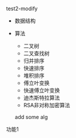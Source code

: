 test2-modify

- 数据结构
- 算法
    - 二叉树
    - 二叉查找树
    - 归并排序
    - 快速排序
    - 堆积排序
    - 傅立叶变换
    - 快速傅立叶变换
    - 迪杰斯特拉算法
    - RSA非对称加密算法

    add some alg

功能1